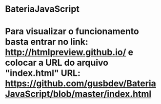 # BateriaJavaScript
# Para visualizar o funcionamento basta entrar no link: http://htmlpreview.github.io/ e colocar a URL do arquivo "index.html" URL: https://github.com/gusbdev/BateriaJavaScript/blob/master/index.html
